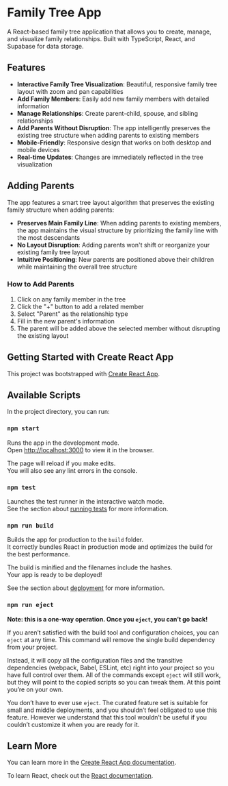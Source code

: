 # Family Tree App

A React-based family tree application that allows you to create, manage, and visualize family relationships. Built with TypeScript, React, and Supabase for data storage.

## Features

- **Interactive Family Tree Visualization**: Beautiful, responsive family tree layout with zoom and pan capabilities
- **Add Family Members**: Easily add new family members with detailed information
- **Manage Relationships**: Create parent-child, spouse, and sibling relationships
- **Add Parents Without Disruption**: The app intelligently preserves the existing tree structure when adding parents to existing members
- **Mobile-Friendly**: Responsive design that works on both desktop and mobile devices
- **Real-time Updates**: Changes are immediately reflected in the tree visualization

## Adding Parents

The app features a smart tree layout algorithm that preserves the existing family structure when adding parents:

- **Preserves Main Family Line**: When adding parents to existing members, the app maintains the visual structure by prioritizing the family line with the most descendants
- **No Layout Disruption**: Adding parents won't shift or reorganize your existing family tree layout
- **Intuitive Positioning**: New parents are positioned above their children while maintaining the overall tree structure

### How to Add Parents

1. Click on any family member in the tree
2. Click the "+" button to add a related member
3. Select "Parent" as the relationship type
4. Fill in the new parent's information
5. The parent will be added above the selected member without disrupting the existing layout

## Getting Started with Create React App

This project was bootstrapped with [Create React App](https://github.com/facebook/create-react-app).

## Available Scripts

In the project directory, you can run:

### `npm start`

Runs the app in the development mode.\
Open [http://localhost:3000](http://localhost:3000) to view it in the browser.

The page will reload if you make edits.\
You will also see any lint errors in the console.

### `npm test`

Launches the test runner in the interactive watch mode.\
See the section about [running tests](https://facebook.github.io/create-react-app/docs/running-tests) for more information.

### `npm run build`

Builds the app for production to the `build` folder.\
It correctly bundles React in production mode and optimizes the build for the best performance.

The build is minified and the filenames include the hashes.\
Your app is ready to be deployed!

See the section about [deployment](https://facebook.github.io/create-react-app/docs/deployment) for more information.

### `npm run eject`

**Note: this is a one-way operation. Once you `eject`, you can’t go back!**

If you aren’t satisfied with the build tool and configuration choices, you can `eject` at any time. This command will remove the single build dependency from your project.

Instead, it will copy all the configuration files and the transitive dependencies (webpack, Babel, ESLint, etc) right into your project so you have full control over them. All of the commands except `eject` will still work, but they will point to the copied scripts so you can tweak them. At this point you’re on your own.

You don’t have to ever use `eject`. The curated feature set is suitable for small and middle deployments, and you shouldn’t feel obligated to use this feature. However we understand that this tool wouldn’t be useful if you couldn’t customize it when you are ready for it.

## Learn More

You can learn more in the [Create React App documentation](https://facebook.github.io/create-react-app/docs/getting-started).

To learn React, check out the [React documentation](https://reactjs.org/).
